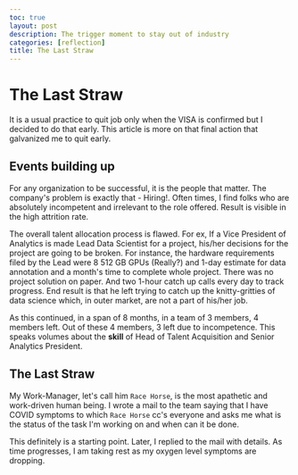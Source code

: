```yaml
---
toc: true
layout: post
description: The trigger moment to stay out of industry
categories: [reflection]
title: The Last Straw
---
```


# The Last Straw

It is a usual practice to quit job only when the VISA is confirmed but I decided to do that early. This article is more on that final action that galvanized me to quit early.

## Events building up

For any organization to be successful, it is the people that matter. The company's problem is exactly that - Hiring!. Often times, I find folks who are absolutely incompetent and irrelevant to the role offered. Result is visible in the high attrition rate.

The overall talent allocation process is flawed. For ex, If a Vice President of Analytics is made Lead Data Scientist for a project, his/her decisions for the project are going to be broken. For instance, the hardware requirements filed by the Lead were 8 512 GB GPUs (Really?) and 1-day estimate for data annotation and a month's time to complete whole project. There was no project solution on paper. And two 1-hour catch up calls every day to track progress. End result is that he left trying to catch up the knitty-gritties of data science which, in outer market, are not a part of his/her job.

As this continued, in a span of 8 months, in a team of 3 members, 4 members left. Out of these 4 members, 3 left due to incompetence. This speaks volumes about the __skill__ of Head of Talent Acquisition and Senior Analytics President.

## The Last Straw

My Work-Manager, let's call him `Race Horse`, is the most apathetic and work-driven human being. I wrote a mail to the team saying that I have COVID symptoms to which `Race Horse` cc's everyone and asks me what is the status of the task I'm working on and when can it be done.

This definitely is a starting point. Later, I replied to the mail with details. As time progresses, I am taking rest as my oxygen level symptoms are dropping.